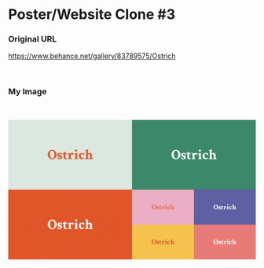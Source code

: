 # Poster/Website Clone #3

### Original URL
https://www.behance.net/gallery/83789575/Ostrich

<br />

### My Image

<br />

![clone image](./images/clone_image.png)